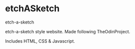 # etchASketch
etch-a-sketch 

etch-a-sketch style website. 
Made following TheOdinProject.

Includes HTML, CSS & Javascript.
